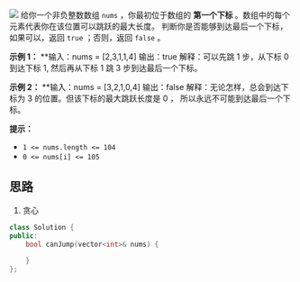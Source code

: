 ![](https://obsidian-1311563466.cos.ap-guangzhou.myqcloud.com/baguwen/20241212154304.png)
给你一个非负整数数组 `nums` ，你最初位于数组的 **第一个下标** 。数组中的每个元素代表你在该位置可以跳跃的最大长度。
判断你是否能够到达最后一个下标，如果可以，返回 `true` ；否则，返回 `false` 。

**示例 1：**
**输入：nums = [2,3,1,1,4]
输出：true
解释：可以先跳 1 步，从下标 0 到达下标 1, 然后再从下标 1 跳 3 步到达最后一个下标。

**示例 2：**
**输入：nums = [3,2,1,0,4]
输出：false
解释：无论怎样，总会到达下标为 3 的位置。但该下标的最大跳跃长度是 0 ， 所以永远不可能到达最后一个下标。

**提示：**
- `1 <= nums.length <= 104`
- `0 <= nums[i] <= 105`

## 思路

1. 贪心
```c++
class Solution {
public:
    bool canJump(vector<int>& nums) {
		
    }
};
```

